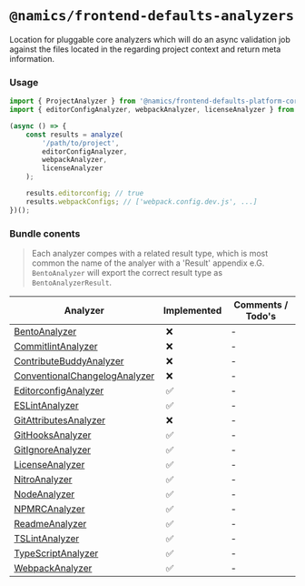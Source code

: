 # `@namics/frontend-defaults-analyzers`
Location for pluggable core analyzers which will do an async validation job against the files located in the regarding project context and return meta information.

### Usage

```ts
import { ProjectAnalyzer } from '@namics/frontend-defaults-platform-core';
import { editorConfigAnalyzer, webpackAnalyzer, licenseAnalyzer } from '@namics/frontend-defaults-analyzers';

(async () => {
    const results = analyze(
        '/path/to/project', 
        editorConfigAnalyzer,
        webpackAnalyzer,
        licenseAnalyzer
    );

    results.editorconfig; // true
    results.webpackConfigs; // ['webpack.config.dev.js', ...]
})();
```

### Bundle conents

> Each analyzer compes with a related result type, which is most common the name of the analyer with a 'Result' appendix e.G. `BentoAnalyzer` will export the correct result type as `BentoAnalyzerResult`.

| Analyzer               | Implemented | Comments / Todo's            |
|------------------------|-------------|------------------------------|
| [BentoAnalyzer](src/#) | :x: | - |
| [CommitlintAnalyzer](src/#) | :x: | - |
| [ContributeBuddyAnalyzer](src/#) | :x: | - |
| [ConventionalChangelogAnalyzer](src/#) | :x: | - |
| [EditorconfigAnalyzer](src/editorconfig.ts) | :white_check_mark: | - |
| [ESLintAnalyzer](src/eslint.ts) | :white_check_mark: | - |
| [GitAttributesAnalyzer](src/#) | :x: | - |
| [GitHooksAnalyzer](src/githooks.ts) | :white_check_mark: | - |
| [GitIgnoreAnalyzer](src/gitignore.ts)  | :white_check_mark: | - |
| [LicenseAnalyzer](src/license.ts) | :white_check_mark: | - |
| [NitroAnalyzer](src/nitro.ts) | :white_check_mark: | - |
| [NodeAnalyzer](src/node.ts) | :white_check_mark: | - |
| [NPMRCAnalyzer](src/npmrc.ts) | :white_check_mark: | - |
| [ReadmeAnalyzer](src/radme.ts) | :white_check_mark: | - |
| [TSLintAnalyzer](src/tslint.ts) | :white_check_mark: | - |
| [TypeScriptAnalyzer](src/typescript.ts) | :white_check_mark: | - |
| [WebpackAnalyzer](src/webpack.ts) | :white_check_mark: | - |
